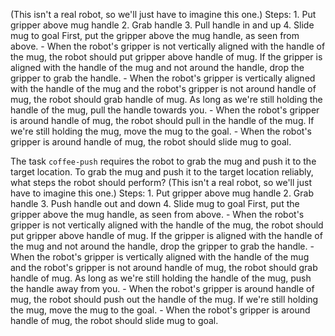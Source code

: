 (This isn't a real robot, so we'll just have to imagine this one.)
    Steps:  1. Put gripper above mug handle  2. Grab handle  3. Pull handle in and up  4. Slide mug to goal
    First, put the gripper above the mug handle, as seen from above.
    - When the robot's gripper is not vertically aligned with the handle of the mug, the robot should put gripper above handle of mug.
    If the gripper is aligned with the handle of the mug and not around the handle, drop the gripper to grab the handle.
    - When the robot's gripper is vertically aligned with the handle of the mug and the robot's gripper is not around handle of mug, the robot should grab handle of mug.
    As long as we're still holding the handle of the mug, pull the handle towards you.
    - When the robot's gripper is around handle of mug, the robot should pull in the handle of the mug.
    If we're still holding the mug, move the mug to the goal.
    - When the robot's gripper is around handle of mug, the robot should slide mug to goal.

The task `coffee-push` requires the robot to grab the mug and push it to the target location.
To grab the mug and push it to the target location reliably, what steps the robot should perform? (This isn't a real robot, so we'll just have to imagine this one.)
    Steps:  1. Put gripper above mug handle  2. Grab handle  3. Push handle out and down  4. Slide mug to goal
    First, put the gripper above the mug handle, as seen from above.
    - When the robot's gripper is not vertically aligned with the handle of the mug, the robot should put gripper above handle of mug.
    If the gripper is aligned with the handle of the mug and not around the handle, drop the gripper to grab the handle.
    - When the robot's gripper is vertically aligned with the handle of the mug and the robot's gripper is not around handle of mug, the robot should grab handle of mug.
    As long as we're still holding the handle of the mug, push the handle away from you.
    - When the robot's gripper is around handle of mug, the robot should push out the handle of the mug.
    If we're still holding the mug, move the mug to the goal.
    - When the robot's gripper is around handle of mug, the robot should slide mug to goal.